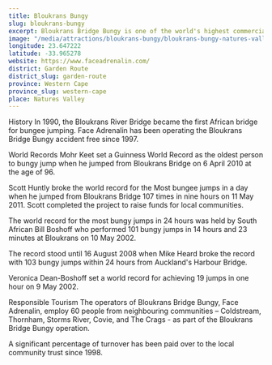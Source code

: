 ```yaml
---
title: Bloukrans Bungy
slug: bloukrans-bungy
excerpt: Bloukrans Bridge Bungy is one of the world's highest commercial bridge bungy at 216 metres above the Bloukrans River. It is situated at Bloukrans Bridge on the N2 Highway at the border between the Eastern Cape and the Western Cape in the Tsitsikamma area of South Africa's Garden Route.
image: "/media/attractions/bloukrans-bungy/bloukrans-bungy-natures-valley.jpg"
longitude: 23.647222
latitude: -33.965278
website: https://www.faceadrenalin.com/
district: Garden Route
district_slug: garden-route
province: Western Cape
province_slug: western-cape
place: Natures Valley
---
```

History
In 1990, the Bloukrans River Bridge became the first African bridge for bungee jumping. Face Adrenalin has been operating the Bloukrans Bridge Bungy accident free since 1997.

World Records
Mohr Keet set a Guinness World Record as the oldest person to bungy jump when he jumped from Bloukrans Bridge on 6 April 2010 at the age of 96.

Scott Huntly broke the world record for the Most bungee jumps in a day when he jumped from Bloukrans Bridge 107 times in nine hours on 11 May 2011. Scott completed the project to raise funds for local communities.

The world record for the most bungy jumps in 24 hours was held by South African Bill Boshoff who performed 101 bungy jumps in 14 hours and 23 minutes at Bloukrans on 10 May 2002.

The record stood until 16 August 2008 when Mike Heard broke the record with 103 bungy jumps within 24 hours from Auckland's Harbour Bridge.

Veronica Dean-Boshoff set a world record for achieving 19 jumps in one hour on 9 May 2002.

Responsible Tourism
The operators of Bloukrans Bridge Bungy, Face Adrenalin, employ 60 people from neighbouring communities – Coldstream, Thornham, Storms River, Covie, and The Crags - as part of the Bloukrans Bridge Bungy operation.

A significant percentage of turnover has been paid over to the local community trust since 1998.